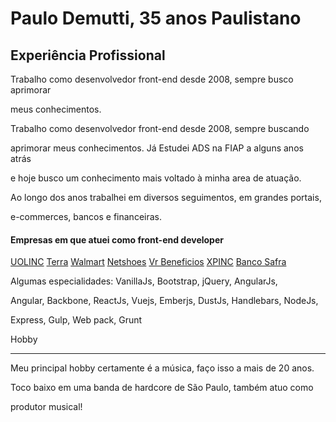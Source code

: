 

# Paulo Demutti,  35 anos Paulistano

  

## Experiência Profissional


Trabalho como desenvolvedor front-end desde 2008, sempre busco aprimorar

meus conhecimentos.

  

Trabalho como desenvolvedor front-end desde 2008, sempre buscando

aprimorar meus conhecimentos. Já Estudei ADS na FIAP a alguns anos atrás

e hoje busco um conhecimento mais voltado à minha area de atuação.

  

Ao longo dos anos trabalhei em diversos seguimentos, em grandes portais,

e-commerces, bancos e financeiras.

  

#### Empresas em que atuei como front-end developer

  

 [UOLINC](http://uol.com.br)
 [Terra](http://terra.com.br)
 [Walmart](http://walmart.com)
[Netshoes](http://netshoes.com.br)
[Vr Beneficios](http://vr.com.br)
[XPINC](http://xpi.com.br)
[Banco Safra](http://safra.com.br)

  

Algumas especialidades: VanillaJs, Bootstrap, jQuery, AngularJs,

Angular, Backbone, ReactJs, Vuejs, Emberjs, DustJs, Handlebars, NodeJs,

Express, Gulp, Web pack, Grunt

  

Hobby

-----

  

Meu principal hobby certamente é a música, faço isso a mais de 20 anos.

Toco baixo em uma banda de hardcore de São Paulo, também atuo como

produtor musical!

  